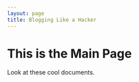 ```yaml
---
layout: page
title: Blogging Like a Hacker
---
```


# This is the Main Page

Look at these cool documents.
